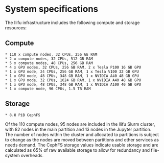 # System specifications

The Ilifu infrastructure includes the following compute and storage resources:

## Compute
    * 110 x compute nodes, 32 CPUs, 256 GB RAM
    * 2 x compute nodes, 32 CPUs, 512 GB RAM
    * 5 x compute nodes, 48 CPUs, 256 GB RAM
    * 4 x GPU nodes, 32 CPUs, 256 GB RAM, 2 x Tesla P100 16 GB GPU
    * 1 x GPU node, 24 CPUs, 256 GB RAM, 1 x Tesla V100 32 GB GPU
    * 1 x GPU node, 48 CPUs, 348 GB RAM, 1 x NVIDIA A40 48 GB GPU
    * 1 x GPU node, 32 CPUs, 1024 GB RAM, 1 x NVIDIA A40 48 GB GPU
    * 1 x GPU node, 48 CPUs, 348 GB RAM, 1 x NVIDIA A100 40 GB GPU
    * 1 x compute node, 96 CPUs, 1.5 TB RAM

## Storage
    * 8.8 PiB CephFS

Of the 110 compute nodes, 95 nodes are included in the Ilifu Slurm cluster, with 82 nodes in the main partition and 13 nodes in the Jupyter partition. The number of nodes within the cluster and allocated to partitions is subject to change as the nodes are moved between partitions and other services as needs demand. The CephFS storage values indicate usable storage and are calculated as 65% of raw available storage to allow for redundancy and file-system overheads.